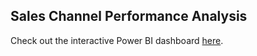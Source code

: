 ## Sales Channel Performance Analysis

Check out the interactive Power BI dashboard [here]([https://your-published-report-link](https://app.powerbi.com/groups/me/reports/6fe5e029-b827-4a19-8679-deacc50c8712/ReportSection?experience=power-bi)).
